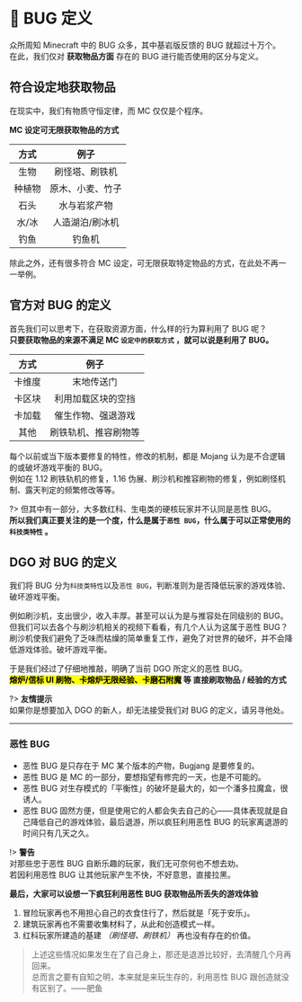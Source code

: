 <!-- notice/bugDefinition -->

# 🐛 BUG 定义

众所周知 Minecraft 中的 BUG 众多，其中基岩版反馈的 BUG 就超过十万个。<br/>
在此，我们仅对 **获取物品方面** 存在的 BUG 进行能否使用的区分与定义。

## 符合设定地获取物品

在现实中，我们有物质守恒定律，而 MC 仅仅是个程序。

**MC 设定可无限获取物品的方式**

|  方式  |       例子       |
| :----: | :--------------: |
|  生物  |  刷怪塔、刷铁机  |
| 种植物 | 原木、小麦、竹子 |
|  石头  |   水与岩浆产物   |
| 水/冰  | 人造湖泊/刷冰机  |
|  钓鱼  |      钓鱼机      |

除此之外，还有很多符合 MC 设定，可无限获取特定物品的方式，在此处不再一一举例。

## 官方对 BUG 的定义

首先我们可以思考下，在获取资源方面，什么样的行为算利用了 BUG 呢？<br/>
**只要获取物品的来源不满足 MC `设定中的获取方式` ，就可以说是利用了 BUG。**

|  方式  |         例子         |
| :----: | :------------------: |
| 卡维度 |      末地传送门      |
| 卡区块 |  利用加载区块的空挡  |
| 卡加载 |  催生作物、强退游戏  |
|  其他  | 刷铁轨机、推容刷物等 |

每个以前或当下版本要修复的特性，修改的机制，都是 Mojang 认为是不合逻辑的或破坏游戏平衡的 BUG。<br/>
例如在 1.12 刷铁轨机的修复，1.16 伪展、刷沙机和推容刷物的修复，例如刷怪机制、露天判定的频繁修改等等。

?> 但其中有一部分，大多数红科、生电类的硬核玩家并不认同是恶性 BUG。<br/>
**所以我们真正要关注的是一个度，什么是属于`恶性 BUG`，什么属于可以正常使用的`科技类特性` 。**

## DGO 对 BUG 的定义

我们将 BUG 分为`科技类特性`以及`恶性 BUG`，判断准则为是否降低玩家的游戏体验、破坏游戏平衡。

例如刷沙机，支出很少，收入丰厚。甚至可以认为是与推容处在同级别的 BUG。<br/>
但我们可以去各个与刷沙机相关的视频下看看，有几个人认为这属于恶性 BUG？<br/>
刷沙机使我们避免了乏味而枯燥的简单重复工作，避免了对世界的破坏，并不会降低游戏体验。破坏游戏平衡。

于是我们经过了仔细地推敲，明确了当前 DGO 所定义的恶性 BUG。<br/>
**<mark>熔炉/信标 UI 刷物、卡熔炉无限经验、卡磨石附魔</mark> 等 直接刷取物品 / 经验的方式**

?> **友情提示** <br/>
如果你是想要加入 DGO 的新人，却无法接受我们对 BUG 的定义，请另寻他处。

---

### 恶性 BUG

- 恶性 BUG 是只存在于 MC 某个版本的产物，Bugjang 是要修复的。
- 恶性 BUG 是 MC 的一部分，要想指望有修完的一天，也是不可能的。
- 恶性 BUG 对生存模式的「平衡性」的破坏是最大的，如一个潘多拉魔盒，很诱人。
- 恶性 BUG 固然方便，但是使用它的人都会失去自己的心——具体表现就是自己降低自己的游戏体验，最后退游，所以疯狂利用恶性 BUG 的玩家离退游的时间只有几天之久。

!> **警告** <br/>
对那些忠于恶性 BUG 自断乐趣的玩家，我们无可奈何也不想去劝。<br/>
若因利用恶性 BUG 让其他玩家产生不快，不好意思，直接拉黑。

**最后，大家可以设想一下疯狂利用恶性 BUG 获取物品所丢失的游戏体验**

1. 冒险玩家再也不用担心自己的衣食住行了，然后就是「死于安乐」。
2. 建筑玩家再也不需要收集材料了，从此和创造模式一样。
3. 红科玩家所建造的基建 _（刷怪塔、刷铁机）_ 再也没有存在的价值。

> 上述这些情况如果发生在了自己身上，那还是退游比较好，去清醒几个月再回来。<br/>
> 总而言之要有自知之明，本来就是来玩生存的，利用恶性 BUG 跟创造就没有区别了。——肥鱼
